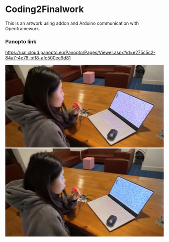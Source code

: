 # Coding2Finalwork

This is an artwork using addon and Arduino communication with Openframework.







### Panopto link
https://ual.cloud.panopto.eu/Panopto/Pages/Viewer.aspx?id=e275c5c2-84a7-4e78-bff8-afc500ee9d81

![图片名称](https://github.com/ZIqinGX/Coding2Finalwork/blob/main/Testor%EF%BC%881%EF%BC%89.jpg) 
![图片名称](https://github.com/ZIqinGX/Coding2Finalwork/blob/main/Testor%EF%BC%883%EF%BC%89.jpg) 
